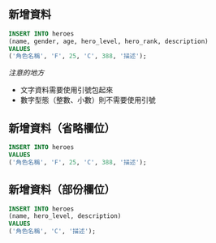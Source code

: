 ## 新增資料

```sql
INSERT INTO heroes
(name, gender, age, hero_level, hero_rank, description)
VALUES
('角色名稱', 'F', 25, 'C', 388, '描述');
```

*注意的地方*

- 文字資料需要使用引號包起來
- 數字型態（整數、小數）則不需要使用引號

## 新增資料（省略欄位）

```sql
INSERT INTO heroes
VALUES
('角色名稱', 'F', 25, 'C', 388, '描述');
```

## 新增資料（部份欄位）

```sql
INSERT INTO heroes
(name, hero_level, description)
VALUES
('角色名稱', 'C', '描述');
```